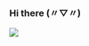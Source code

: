 ### Hi there (〃▽〃)
[![](https://github-readme-stats.vercel.app/api?username=Mino5531&count_private=true&show_icons=true&theme=dark)](https://github-readme-stats.vercel.app/api?username=Mino5531&count_private=true&show_icons=true&theme=dark)
<!--
**Mino5531/Mino5531** is a ✨ _special_ ✨ repository because its `README.md` (this file) appears on your GitHub profile.

Here are some ideas to get you started:

- 🔭 I’m currently working on ...
- 🌱 I’m currently learning ...
- 👯 I’m looking to collaborate on ...
- 🤔 I’m looking for help with ...
- 💬 Ask me about ...
- 📫 How to reach me: ...
- 😄 Pronouns: ...
- ⚡ Fun fact: ...
-->

